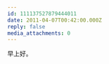 ```yaml
---
id: 111137527879444011
date: 2011-04-07T00:42:00.000Z
reply: false
media_attachments: 0
---
```


早上好。 ​​​​

